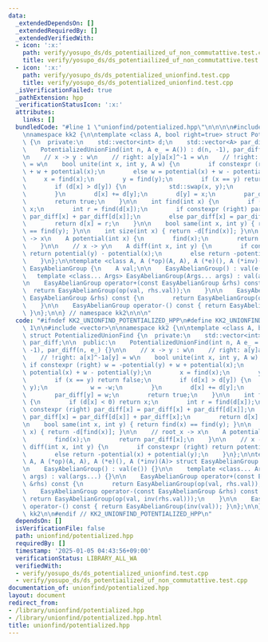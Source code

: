 ```yaml
---
data:
  _extendedDependsOn: []
  _extendedRequiredBy: []
  _extendedVerifiedWith:
  - icon: ':x:'
    path: verify/yosupo_ds/ds_potentiailized_uf_non_commutattive.test.cpp
    title: verify/yosupo_ds/ds_potentiailized_uf_non_commutattive.test.cpp
  - icon: ':x:'
    path: verify/yosupo_ds/ds_potentialized_unionfind.test.cpp
    title: verify/yosupo_ds/ds_potentialized_unionfind.test.cpp
  _isVerificationFailed: true
  _pathExtension: hpp
  _verificationStatusIcon: ':x:'
  attributes:
    links: []
  bundledCode: "#line 1 \"unionfind/potentialized.hpp\"\n\n\n\n#include <vector>\n\
    \nnamespace kk2 {\n\ntemplate <class A, bool right=true> struct PotentializedUnionFind\
    \ {\n  private:\n    std::vector<int> d;\n    std::vector<A> par_diff;\n\n  public:\n\
    \    PotentializedUnionFind(int n, A e_ = A()) : d(n, -1), par_diff(n, e_) {}\n\
    \n    // x -> y : w\n    // right: a[y]a[x]^-1 = w\n    // !right: a[x]^-1a[y]\
    \ = w\n    bool unite(int x, int y, A w) {\n        if constexpr (right) w = -potential(y)\
    \ + w + potential(x);\n        else w = potential(x) + w - potential(y);\n   \
    \     x = find(x);\n        y = find(y);\n        if (x == y) return false;\n\
    \        if (d[x] > d[y]) {\n            std::swap(x, y);\n            w = -w;\n\
    \        }\n        d[x] += d[y];\n        d[y] = x;\n        par_diff[y] = w;\n\
    \        return true;\n    }\n\n    int find(int x) {\n        if (d[x] < 0) return\
    \ x;\n        int r = find(d[x]);\n        if constexpr (right) par_diff[x] =\
    \ par_diff[x] + par_diff[d[x]];\n        else par_diff[x] = par_diff[d[x]] + par_diff[x];\n\
    \        return d[x] = r;\n    }\n\n    bool same(int x, int y) { return find(x)\
    \ == find(y); }\n\n    int size(int x) { return -d[find(x)]; }\n\n    // root_x\
    \ -> x\n    A potential(int x) {\n        find(x);\n        return par_diff[x];\n\
    \    }\n\n    // x -> y\n    A diff(int x, int y) {\n        if constexpr (right)\
    \ return potential(y) - potential(x);\n        else return -potential(x) + potential(y);\n\
    \    }\n};\n\ntemplate <class A, A (*op)(A, A), A (*e)(), A (*inv)(A)> struct\
    \ EasyAbelianGroup {\n    A val;\n\n    EasyAbelianGroup() : val(e()) {}\n\n \
    \   template <class... Args> EasyAbelianGroup(Args... args) : val(args...) {}\n\
    \n    EasyAbelianGroup operator+(const EasyAbelianGroup &rhs) const {\n      \
    \  return EasyAbelianGroup(op(val, rhs.val));\n    }\n\n    EasyAbelianGroup operator-(const\
    \ EasyAbelianGroup &rhs) const {\n        return EasyAbelianGroup(op(val, inv(rhs.val)));\n\
    \    }\n\n    EasyAbelianGroup operator-() const { return EasyAbelianGroup(inv(val));\
    \ }\n};\n\n} // namespace kk2\n\n\n"
  code: "#ifndef KK2_UNIONFIND_POTENTIALIZED_HPP\n#define KK2_UNIONFIND_POTENTIALIZED_HPP\
    \ 1\n\n#include <vector>\n\nnamespace kk2 {\n\ntemplate <class A, bool right=true>\
    \ struct PotentializedUnionFind {\n  private:\n    std::vector<int> d;\n    std::vector<A>\
    \ par_diff;\n\n  public:\n    PotentializedUnionFind(int n, A e_ = A()) : d(n,\
    \ -1), par_diff(n, e_) {}\n\n    // x -> y : w\n    // right: a[y]a[x]^-1 = w\n\
    \    // !right: a[x]^-1a[y] = w\n    bool unite(int x, int y, A w) {\n       \
    \ if constexpr (right) w = -potential(y) + w + potential(x);\n        else w =\
    \ potential(x) + w - potential(y);\n        x = find(x);\n        y = find(y);\n\
    \        if (x == y) return false;\n        if (d[x] > d[y]) {\n            std::swap(x,\
    \ y);\n            w = -w;\n        }\n        d[x] += d[y];\n        d[y] = x;\n\
    \        par_diff[y] = w;\n        return true;\n    }\n\n    int find(int x)\
    \ {\n        if (d[x] < 0) return x;\n        int r = find(d[x]);\n        if\
    \ constexpr (right) par_diff[x] = par_diff[x] + par_diff[d[x]];\n        else\
    \ par_diff[x] = par_diff[d[x]] + par_diff[x];\n        return d[x] = r;\n    }\n\
    \n    bool same(int x, int y) { return find(x) == find(y); }\n\n    int size(int\
    \ x) { return -d[find(x)]; }\n\n    // root_x -> x\n    A potential(int x) {\n\
    \        find(x);\n        return par_diff[x];\n    }\n\n    // x -> y\n    A\
    \ diff(int x, int y) {\n        if constexpr (right) return potential(y) - potential(x);\n\
    \        else return -potential(x) + potential(y);\n    }\n};\n\ntemplate <class\
    \ A, A (*op)(A, A), A (*e)(), A (*inv)(A)> struct EasyAbelianGroup {\n    A val;\n\
    \n    EasyAbelianGroup() : val(e()) {}\n\n    template <class... Args> EasyAbelianGroup(Args...\
    \ args) : val(args...) {}\n\n    EasyAbelianGroup operator+(const EasyAbelianGroup\
    \ &rhs) const {\n        return EasyAbelianGroup(op(val, rhs.val));\n    }\n\n\
    \    EasyAbelianGroup operator-(const EasyAbelianGroup &rhs) const {\n       \
    \ return EasyAbelianGroup(op(val, inv(rhs.val)));\n    }\n\n    EasyAbelianGroup\
    \ operator-() const { return EasyAbelianGroup(inv(val)); }\n};\n\n} // namespace\
    \ kk2\n\n#endif // KK2_UNIONFIND_POTENTIALIZED_HPP\n"
  dependsOn: []
  isVerificationFile: false
  path: unionfind/potentialized.hpp
  requiredBy: []
  timestamp: '2025-01-05 04:43:56+09:00'
  verificationStatus: LIBRARY_ALL_WA
  verifiedWith:
  - verify/yosupo_ds/ds_potentialized_unionfind.test.cpp
  - verify/yosupo_ds/ds_potentiailized_uf_non_commutattive.test.cpp
documentation_of: unionfind/potentialized.hpp
layout: document
redirect_from:
- /library/unionfind/potentialized.hpp
- /library/unionfind/potentialized.hpp.html
title: unionfind/potentialized.hpp
---
```

